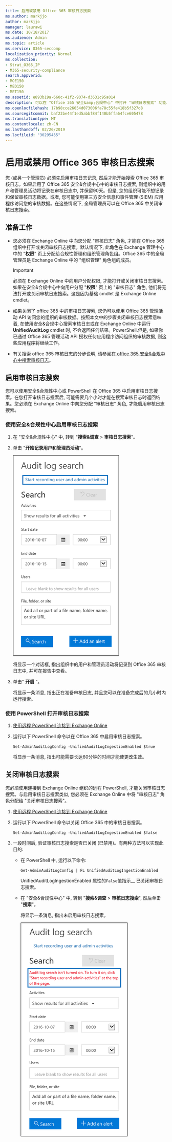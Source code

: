 ```yaml
---
title: 启用或禁用 Office 365 审核日志搜索
ms.author: markjjo
author: markjjo
manager: laurawi
ms.date: 10/18/2017
ms.audience: Admin
ms.topic: article
ms.service: O365-seccomp
localization_priority: Normal
ms.collection:
- Strat_O365_IP
- M365-security-compliance
search.appverid:
- MOE150
- MED150
- MET150
ms.assetid: e893b19a-660c-41f2-9074-d3631c95a014
description: 可以在 "Office 365 安全&amp;合规中心" 中打开 "审核日志搜索" 功能。如果你更改了想法, 你可以随时关闭。当 "审核日志搜索" 关闭时, 管理员无法在组织中搜索用户和管理员活动的 Office 365 审核日志。
ms.openlocfilehash: 17b98cce26054d073006fa78c55fe418b5f327d8
ms.sourcegitcommit: baf23be44f1ed5abbf84f140b5ffa64fce605478
ms.translationtype: MT
ms.contentlocale: zh-CN
ms.lasthandoff: 02/26/2019
ms.locfileid: "30295455"
---
```

# <a name="turn-office-365-audit-log-search-on-or-off"></a>启用或禁用 Office 365 审核日志搜索

您 (或另一个管理员) 必须先启用审核日志记录, 然后才能开始搜索 Office 365 审核日志。如果启用了 Office 365 安全&amp;合规中心中的审核日志搜索, 则组织中的用户和管理员活动将记录在审核日志中, 并保留90天。但是, 您的组织可能不想记录和保留审核日志数据。或者, 您可能使用第三方安全信息和事件管理 (SIEM) 应用程序访问您的审核数据。在这些情况下, 全局管理员可以在 Office 365 中关闭审核日志搜索。
  
## <a name="before-you-begin"></a>准备工作

- 您必须在 Exchange Online 中向您分配 "审核日志" 角色, 才能在 Office 365 组织中打开或关闭审核日志搜索。默认情况下, 此角色在 Exchange 管理中心中的 "**权限**" 页上分配给合规性管理和组织管理角色组。Office 365 中的全局管理员是 Exchange Online 中的 "组织管理" 角色组的成员。 
    
    > [!IMPORTANT]
    > 必须在 Exchange Online 中向用户分配权限, 才能打开或关闭审核日志搜索。如果在安全&amp;合规中心中向用户分配 "**权限**" 页上的 "审核日志" 角色, 他们将无法打开或关闭审核日志搜索。这是因为基础 cmdlet 是 Exchange Online cmdlet。 
  
- 如果关闭了 office 365 中的审核日志搜索, 您仍可以使用 Office 365 管理活动 API 访问您的组织的审核数据。按照本文中的步骤关闭审核日志搜索意味着, 在使用安全&amp;合规中心搜索审核日志或在 Exchange Online 中运行**UnifiedAuditLog** cmdlet 时, 不会返回任何结果。PowerShell.但是, 如果你已通过 Office 365 管理活动 API 授权任何应用程序访问组织的审核数据, 则这些应用程序将继续工作。 
    
- 有关搜索 office 365 审核日志的分步说明, 请参阅[在 office 365 安全&amp;合规中心中搜索审核日志](search-the-audit-log-in-security-and-compliance.md)。
    
## <a name="turn-on-audit-log-search"></a>启用审核日志搜索

您可以使用安全&amp;合规性中心或 PowerShell 在 Office 365 中启用审核日志搜索。在您打开审核日志搜索后, 可能需要几个小时才能在搜索审核日志时返回结果。您必须在 Exchange Online 中向您分配 "审核日志" 角色, 才能启用审核日志搜索。
  
### <a name="use-the-security-amp-compliance-center-to-turn-on-audit-log-search"></a>使用安全&amp;合规性中心启用审核日志搜索

1. 在 "安全&amp;合规性中心" 中, 转到 "**搜索&amp;调查** \> **审核日志搜索**"。
    
2. 单击 "**开始记录用户和管理员活动**"。
    
    ![单击“开始记录用户和管理员活动”启用审核](media/39a9d35f-88d0-4bbe-a962-0be2f838e2bf.png)
  
    将显示一个对话框, 指出组织中的用户和管理员活动将记录到 Office 365 审核日志中, 并可在报告中查看。 
    
3. 单击" **开启** "。
    
    将显示一条消息, 指出正在准备审核日志, 并且您可以在准备完成后的几小时内运行搜索。
    
### <a name="use-powershell-to-turn-on-audit-log-search"></a>使用 PowerShell 打开审核日志搜索

1. [使用远程 PowerShell 连接到 Exchange Online](https://go.microsoft.com/fwlink/p/?LinkID=396554)
    
2. 运行以下 PowerShell 命令以在 Office 365 中启用审核日志搜索。
    
    ```
    Set-AdminAuditLogConfig -UnifiedAuditLogIngestionEnabled $true
    ```

    将显示一条消息, 指出可能需要长达60分钟的时间才能使更改生效。
  
## <a name="turn-off-audit-log-search"></a>关闭审核日志搜索

您必须使用连接到 Exchange Online 组织的远程 PowerShell, 才能关闭审核日志搜索。与启用审核日志搜索类似, 您必须在 Exchange Online 中将 "审核日志" 角色分配给 "关闭审核日志搜索"。
  
1. [使用远程 PowerShell 连接到 Exchange Online](https://go.microsoft.com/fwlink/p/?LinkID=396554)
    
2. 运行以下 PowerShell 命令以关闭 Office 365 中的审核日志搜索。
    
    ```
    Set-AdminAuditLogConfig -UnifiedAuditLogIngestionEnabled $false
    ```

3. 一段时间后, 验证审核日志搜索是否已关闭 (已禁用)。有两种方法可以实现此目的:
    
    - 在 PowerShell 中, 运行以下命令:

        ```
        Get-AdminAuditLogConfig | FL UnifiedAuditLogIngestionEnabled
        ```

        UnifiedAuditLogIngestionEnabled 属性的`False`值指示__ 已关闭审核日志搜索。 
    
    - 在 "安全&amp;合规性中心" 中, 转到 "**搜索&amp;调查** \> **审核日志搜索**", 然后单击 "**搜索**"。
    
      将显示一条消息, 指出未启用审核日志搜索。 
    
      ![如果启用了审核功能, 则会 dispayed 邮件](media/dca53da6-1cbe-4fa3-9860-f0d674de9538.png)

